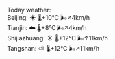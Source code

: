 Today weather:  
Beijing: ☀️   🌡️+10°C 🌬️↗4km/h  
Tianjin: ☁️   🌡️+8°C 🌬️↗4km/h  
Shijiazhuang: ☀️   🌡️+12°C 🌬️↑11km/h  
Tangshan: ⛅️  🌡️+12°C 🌬️↗11km/h  
